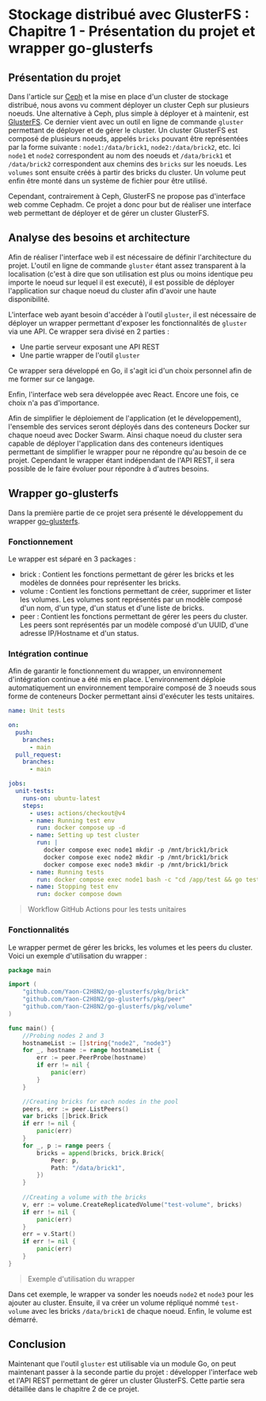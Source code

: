 # Stockage distribué avec GlusterFS : Chapitre 1 - Présentation du projet et wrapper go-glusterfs

## Présentation du projet

Dans l'article sur [Ceph](/article/CephCluster) et la mise en place d'un cluster de stockage distribué, nous avons vu
comment déployer un cluster Ceph sur plusieurs noeuds. Une alternative à Ceph, plus simple à déployer et à maintenir,
est [GlusterFS](https://www.gluster.org). Ce dernier vient avec un outil en ligne de commande `gluster` permettant de
déployer et de gérer le cluster. Un cluster GlusterFS est composé de plusieurs noeuds, appelés `bricks` pouvant être
représentées par la forme suivante : `node1:/data/brick1`, `node2:/data/brick2`, etc. Ici `node1` et `node2`
correspondent au nom des noeuds et `/data/brick1` et `/data/brick2` correspondent aux chemins des `bricks` sur les
noeuds. Les `volumes` sont ensuite créés à partir des bricks du cluster. Un volume peut enfin être monté dans un système
de fichier pour être utilisé.

Cependant, contrairement à Ceph, GlusterFS ne propose pas d'interface web comme Cephadm. Ce projet a donc pour but de
réaliser une interface web permettant de déployer et de gérer un cluster GlusterFS.

## Analyse des besoins et architecture

Afin de réaliser l'interface web il est nécessaire de définir l'architecture du projet. L'outil en ligne de
commande `gluster` étant assez transparent à la localisation (c'est à dire que son utilisation est plus ou moins
identique peu importe le noeud sur lequel il est executé), il est possible de déployer l'application sur chaque noeud du
cluster afin d'avoir une haute disponibilité.

L'interface web ayant besoin d'accéder à l'outil `gluster`, il est nécessaire de déployer un wrapper permettant
d'exposer les fonctionnalités de `gluster` via une API. Ce wrapper sera divisé en 2 parties :

- Une partie serveur exposant une API REST
- Une partie wrapper de l'outil `gluster`

Ce wrapper sera développé en Go, il s'agit ici d'un choix personnel afin de me former sur ce langage.

Enfin, l'interface web sera développée avec React. Encore une fois, ce choix n'a pas d'importance.

Afin de simplifier le déploiement de l'application (et le développement), l'ensemble des services seront déployés dans
des conteneurs Docker sur chaque noeud avec Docker Swarm. Ainsi chaque noeud du cluster sera capable de déployer
l'application dans des conteneurs identiques permettant de simplifier le wrapper pour ne répondre qu'au besoin de ce
projet. Cependant le wrapper étant indépendant de l'API REST, il sera possible de le faire évoluer pour répondre à
d'autres besoins.

## Wrapper go-glusterfs

Dans la première partie de ce projet sera présenté le développement du
wrapper [go-glusterfs](https://github.com/Yaon-C2H8N2/go-glusterfs).

### Fonctionnement

Le wrapper est séparé en 3 packages :

- brick : Contient les fonctions permettant de gérer les bricks et les modèles de données pour représenter les bricks.
- volume : Contient les fonctions permettant de créer, supprimer et lister les volumes. Les volumes sont représentés par
  un modèle composé d'un nom, d'un type, d'un status et d'une liste de bricks.
- peer : Contient les fonctions permettant de gérer les peers du cluster. Les peers sont représentés par un modèle
  composé d'un UUID, d'une adresse IP/Hostname et d'un status.

### Intégration continue

Afin de garantir le fonctionnement du wrapper, un environnement d'intégration continue a été mis en place.
L'environnement déploie automatiquement un environnement temporaire composé de 3 noeuds sous forme de conteneurs Docker
permettant ainsi d'exécuter les tests unitaires.

```yaml
name: Unit tests

on:
  push:
    branches:
      - main
  pull_request:
    branches:
      - main

jobs:
  unit-tests:
    runs-on: ubuntu-latest
    steps:
      - uses: actions/checkout@v4
      - name: Running test env
        run: docker compose up -d
      - name: Setting up test cluster
        run: |
          docker compose exec node1 mkdir -p /mnt/brick1/brick
          docker compose exec node2 mkdir -p /mnt/brick1/brick
          docker compose exec node3 mkdir -p /mnt/brick1/brick
      - name: Running tests
        run: docker compose exec node1 bash -c "cd /app/test && go test -v"
      - name: Stopping test env
        run: docker compose down
```

> Workflow GitHub Actions pour les tests unitaires

### Fonctionnalités

Le wrapper permet de gérer les bricks, les volumes et les peers du cluster. Voici un exemple d'utilisation du wrapper :

```go
package main

import (
	"github.com/Yaon-C2H8N2/go-glusterfs/pkg/brick"
	"github.com/Yaon-C2H8N2/go-glusterfs/pkg/peer"
	"github.com/Yaon-C2H8N2/go-glusterfs/pkg/volume"
)

func main() {
	//Probing nodes 2 and 3
	hostnameList := []string{"node2", "node3"}
	for _, hostname := range hostnameList {
		err := peer.PeerProbe(hostname)
		if err != nil {
			panic(err)
		}
	}

	//Creating bricks for each nodes in the pool
	peers, err := peer.ListPeers()
	var bricks []brick.Brick
	if err != nil {
		panic(err)
	}
	for _, p := range peers {
		bricks = append(bricks, brick.Brick{
			Peer: p,
			Path: "/data/brick1",
		})
	}
	
	//Creating a volume with the bricks
	v, err := volume.CreateReplicatedVolume("test-volume", bricks)
	if err != nil {
        panic(err)
    }
	err = v.Start()
	if err != nil {
        panic(err)
    }
}
```

> Exemple d'utilisation du wrapper

Dans cet exemple, le wrapper va sonder les noeuds `node2` et `node3` pour les ajouter au cluster. Ensuite, il va créer
un volume répliqué nommé `test-volume` avec les bricks `/data/brick1` de chaque noeud. Enfin, le volume est démarré.

## Conclusion

Maintenant que l'outil `gluster` est utilisable via un module Go, on peut maintenant passer à la seconde partie du
projet : développer l'interface web et l'API REST permettant de gérer un cluster GlusterFS. Cette partie sera détaillée
dans le chapitre 2 de ce projet.